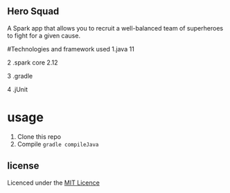 ## Hero Squad
A Spark app that allows you to recruit a well-balanced team of superheroes to fight for a given cause.

#Technologies and framework used
1.java 11

2 .spark core 2.12

3 .gradle

4 .jUnit

# usage
1. Clone this repo
2. Compile  `gradle compileJava`

## license
Licenced under the [MIT Licence](https://https:/github.com/tomorenge/Hero-Squad/blob/master/LICENCE)
